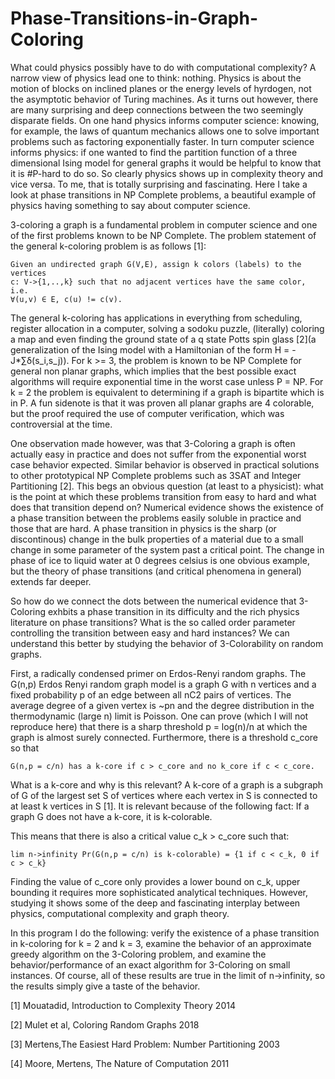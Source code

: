 # Phase-Transitions-in-Graph-Coloring
What could physics possibly have to do with computational complexity? A narrow
view of physics lead one to think: nothing. Physics is about the motion of blocks on 
inclined planes or the energy levels of hyrdogen, not the asymptotic behavior
of Turing machines. As it turns out however, there are many surprising and deep connections 
between the two seemingly disparate fields. On one hand physics informs computer
science: knowing, for example, the laws of quantum mechanics allows one to solve important problems
such as factoring exponentially faster. In turn computer science informs physics: if one 
wanted to find the partition function of a three dimensional Ising model for general graphs
it would be helpful to know that it is #P-hard to do so. So clearly physics shows up in
complexity theory and vice versa. To me, that is totally surprising and fascinating. Here I
take a look at phase transitions in NP Complete problems, a beautiful example of physics
having something to say about computer science. 

3-coloring a graph is a fundamental problem in computer science and one of the
first problems known to be NP Complete. The problem statement of the general 
k-coloring problem is as follows [1]:
    
    Given an undirected graph G(V,E), assign k colors (labels) to the vertices
    c: V->{1,..,k} such that no adjacent vertices have the same color, i.e.
    ∀(u,v) ∈ E, c(u) != c(v).

The general k-coloring has applications in everything from scheduling, register
allocation in a computer, solving a sodoku puzzle, (literally) coloring a map
and even finding the ground state of a q state Potts spin glass [2](a generalization
of the Ising model with a Hamiltonian of the form H = -J*∑δ(s_i,s_j)). For
k >= 3, the problem is known to be NP Complete for general non planar graphs, 
which implies that the best possible exact algorithms will require exponential time
in the worst case unless P = NP. For k = 2 the problem is equivalent to determining if
a graph is bipartite which is in P. A fun sidenote is that it was proven all
planar graphs are 4 colorable, but the proof required the use of computer 
verification, which was controversial at the time.

One observation made however, was that 3-Coloring a graph is often actually
easy in practice and does not suffer from the exponential worst case behavior
expected. Similar behavior is observed in practical solutions to other 
prototypical NP Complete problems such as 3SAT and Integer Partitioning [2]. 
This begs an obvious question (at least to a physicist): what is the point at 
which these problems transition from easy to hard and what does that transition 
depend on? Numerical evidence shows the existence of a phase transition 
between the problems easily soluble in practice and those that are hard. A phase 
transition in physics is the sharp (or discontinous) change in the bulk properties 
of a material due to a small change in some parameter of the system past a critical 
point. The change in phase of ice to liquid water at 0 degrees celsius is one obvious 
example, but the theory of phase transitions (and critical phenomena in general) 
extends far deeper.

So how do we connect the dots between the numerical evidence that 3-Coloring
exhbits a phase transition in its difficulty and the rich physics literature
on phase transitions? What is the so called order parameter controlling the
transition between easy and hard instances? We can understand this better by 
studying the behavior of 3-Colorability on random graphs. 

First, a radically condensed primer on Erdos-Renyi random graphs. The G(n,p) Erdos
Renyi random graph model is a graph G with n vertices and a fixed probability p
of an edge between all nC2 pairs of vertices. The average degree of a given
vertex is ~pn and the degree distribution in the thermodynamic (large n) limit
is Poisson. One can prove (which I will not reproduce here) that there is a sharp
threshold p = log(n)/n at which the graph is almost surely connected. Furthermore,
there is a threshold c_core so that 

    G(n,p = c/n) has a k-core if c > c_core and no k_core if c < c_core. 

What is a k-core and why is this relevant? A k-core of a graph is a subgraph
of G of the largest set S of vertices where each vertex in S is connected to at
least k vertices in S [1]. It is relevant because of the following fact: If a 
graph G does not have a k-core, it is k-colorable.

This means that there is also a critical value c_k > c_core such that:

    lim n->infinity Pr(G(n,p = c/n) is k-colorable) = {1 if c < c_k, 0 if c > c_k}

Finding the value of c_core only provides a lower bound on c_k, upper bounding
it requires more sophisticated analytical techniques. However, studying it
shows some of the deep and fascinating interplay between physics, computational
complexity and graph theory.

In this program I do the following: verify the existence of a phase transition in
k-coloring for k = 2 and k = 3, examine the behavior of an approximate greedy algorithm
on the 3-Coloring problem, and examine the behavior/performance of an exact algorithm
for 3-Coloring on small instances. Of course, all of these results are true in the limit
of n->infinity, so the results simply give a taste of the behavior.

[1] Mouatadid, Introduction to Complexity Theory 2014

[2] Mulet et al, Coloring Random Graphs 2018

[3] Mertens,The Easiest Hard Problem: Number Partitioning 2003

[4] Moore, Mertens, The Nature of Computation 2011
